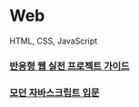 # Web

HTML, CSS, JavaScript

### [반응형 웹 실전 프로젝트 가이드](./Responsive_Web_Publishing/README.md)

### [모던 자바스크립트 입문](./모던%20자바스크립트%20입문/README.md)

